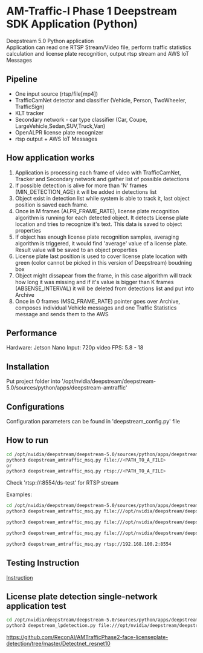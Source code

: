 # AM-Traffic-I Phase 1 Deepstream SDK Application (Python)

Deepstream 5.0 Python application<br>
Application can read one RTSP Stream/Video file, perform traffic statistics calculation and license plate recognition, output rtsp stream and AWS IoT Messages<br>

## Pipeline

- One input source (rtsp/file[mp4])
- TrafficCamNet detector and classifier (Vehicle, Person, TwoWheeler, TrafficSign)
- KLT tracker
- Secondary network - car type classifier (Car, Coupe, LargeVehicle,Sedan,SUV,Truck,Van)
- OpenALPR license plate recognizer
- rtsp output + AWS IoT Messages

## How application works

1. Application is processing each frame of video with TrafficCamNet, Tracker and Secondary network and gather list of possible detections
2. If possible detection is alive for more than 'N' frames (MIN_DETECTION_AGE) it will be added in detections list
3. Object exist in detection list while system is able to track it, last object position is saved each frame.
4. Once in M frames (ALPR_FRAME_RATE), license plate recognition algorithm is running for each detected object. It detects License plate location and tries to recognize it's text. This data is saved to object properties
5. If object has enough license plate recognition samples, averaging algorithm is triggered, it would find 'average' value of a license plate. Result value will be saved to an object properties
6. License plate last position is used to cover license plate location with green (color cannot be picked in this version of Deepstream) boudning box
7. Object might dissapear from the frame, in this case algorithm will track how long it was missing and if it's value is bigger than K frames (ABSENSE_INTERVAL) it will be deleted from detections list and put into Archive
8. Once in O frames (MSQ_FRAME_RATE) pointer goes over Archive, composes individual Vehicle messages and one Traffic Statistics message and sends them to the AWS

## Performance
Hardware: Jetson Nano
Input: 720p video
FPS: 5.8 - 18

## Installation

Put project folder into '/opt/nvidia/deepstream/deepstream-5.0/sources/python/apps/deepstream-amtraffic'

## Configurations

Configuration parameters can be found in 'deepstream_config.py' file

## How to run

```sh
cd /opt/nvidia/deepstream/deepstream-5.0/sources/python/apps/deepstream-amtraffic
python3 deepstream_amtraffic_msq.py file://<PATH_TO_A_FILE>
or 
python3 deepstream_amtraffic_msq.py rtsp://<PATH_TO_A_FILE>
```

Check 'rtsp://<IP>:8554/ds-test' for RTSP stream

Examples:
```sh
cd /opt/nvidia/deepstream/deepstream-5.0/sources/python/apps/deepstream-amtraffic
python3 deepstream_amtraffic_msq.py file:///opt/nvidia/deepstream/deepstream-5.0/samples/streams/StreamRecord_cam2_test3.mp4

python3 deepstream_amtraffic_msq.py file:///opt/nvidia/deepstream/deepstream-5.0/samples/streams/sample_720p.mp4

python3 deepstream_amtraffic_msq.py file:///opt/nvidia/deepstream/deepstream-5.0/samples/streams/18_LPs_1280_Trim.mp4

python3 deepstream_amtraffic_msq.py rtsp://192.168.100.2:8554
```

## Testing Instruction

[Instruction](https://docs.google.com/document/d/1hDoDEHMTkMPDQZCvGM-OgKTn2EXkXXvS0UaDlJ75vEw/edit)

## License plate detection single-network application test
```sh
cd /opt/nvidia/deepstream/deepstream-5.0/sources/python/apps/deepstream-amtraffic
python3 deepstream_lpdetection.py file:///opt/nvidia/deepstream/deepstream-5.0/samples/streams/StreamRecord_cam2_test3.mp4
```

https://github.com/ReconAI/AMTrafficPhase2-face-licenseplate-detection/tree/master/Detectnet_resnet10
